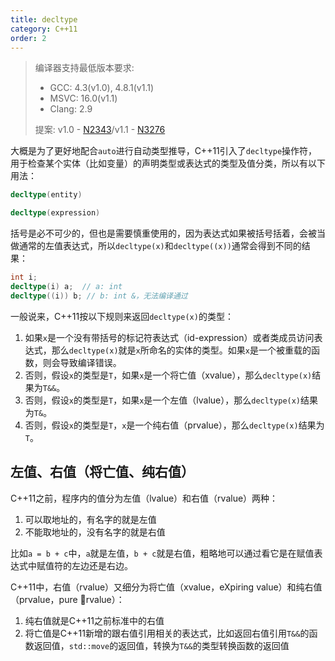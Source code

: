 ```yaml
---
title: decltype
category: C++11
order: 2
---
```


> 编译器支持最低版本要求:
> * GCC: 4.3(v1.0), 4.8.1(v1.1)
> * MSVC: 16.0(v1.1)
> * Clang: 2.9
>
> 提案: v1.0 - [N2343](http://www.open-std.org/jtc1/sc22/wg21/docs/papers/2007/n2343.pdf)/v1.1 - [N3276](http://www.open-std.org/jtc1/sc22/wg21/docs/papers/2011/n3276.pdf)

大概是为了更好地配合`auto`进行自动类型推导，C++11引入了`decltype`操作符，用于检查某个实体（比如变量）的声明类型或表达式的类型及值分类，所以有以下用法：

```c++
decltype(entity)
```

```c++
decltype(expression)
```

括号是必不可少的，但也是需要慎重使用的，因为表达式如果被括号括着，会被当做通常的左值表达式，所以`decltype(x)`和`decltype((x))`通常会得到不同的结果：

```c++
int i;
decltype(i) a;  // a: int
decltype((i)) b; // b: int &，无法编译通过
```

一般说来，C++11按以下规则来返回`decltype(x)`的类型：

1. 如果`x`是一个没有带括号的标记符表达式（id-expression）或者类成员访问表达式，那么`decltype(x)`就是`x`所命名的实体的类型。如果`x`是一个被重载的函数，则会导致编译错误。
2. 否则，假设`x`的类型是`T`，如果`x`是一个将亡值（xvalue），那么`decltype(x)`结果为`T&&`。
3. 否则，假设`x`的类型是`T`，如果`x`是一个左值（lvalue），那么`decltype(x)`结果为`T&`。
4. 否则，假设`x`的类型是`T`，`x`是一个纯右值（prvalue），那么`decltype(x)`结果为`T`。

## 左值、右值（将亡值、纯右值）

C++11之前，程序内的值分为左值（lvalue）和右值（rvalue）两种：

1. 可以取地址的，有名字的就是左值
2. 不能取地址的，没有名字的就是右值

比如`a = b + c`中，`a`就是左值，`b + c`就是右值，粗略地可以通过看它是在赋值表达式中赋值符的左边还是右边。

C++11中，右值（rvalue）又细分为将亡值（xvalue，eXpiring value）和纯右值（prvalue，pure rvalue）：

1. 纯右值就是C++11之前标准中的右值
2. 将亡值是C++11新增的跟右值引用相关的表达式，比如返回右值引用`T&&`的函数返回值，`std::move`的返回值，转换为`T&&`的类型转换函数的返回值